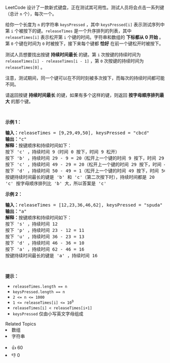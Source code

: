 <p>LeetCode 设计了一款新式键盘，正在测试其可用性。测试人员将会点击一系列键（总计 <code>n</code> 个），每次一个。</p>

<p>给你一个长度为 <code>n</code> 的字符串 <code>keysPressed</code> ，其中 <code>keysPressed[i]</code> 表示测试序列中第 <code>i</code> 个被按下的键。<code>releaseTimes</code> 是一个升序排列的列表，其中 <code>releaseTimes[i]</code> 表示松开第 <code>i</code> 个键的时间。字符串和数组的 <strong>下标都从 0 开始</strong> 。第 <code>0</code> 个键在时间为 <code>0</code> 时被按下，接下来每个键都 <strong>恰好</strong> 在前一个键松开时被按下。</p>

<p>测试人员想要找出按键 <strong>持续时间最长</strong> 的键。第 <code>i</code><sup> </sup>次按键的持续时间为 <code>releaseTimes[i] - releaseTimes[i - 1]</code> ，第 <code>0</code> 次按键的持续时间为 <code>releaseTimes[0]</code> 。</p>

<p>注意，测试期间，同一个键可以在不同时刻被多次按下，而每次的持续时间都可能不同。</p>

<p>请返回按键 <strong>持续时间最长</strong> 的键，如果有多个这样的键，则返回 <strong>按字母顺序排列最大</strong> 的那个键。</p>

<p> </p>

<p><strong>示例 1：</strong></p>

<pre>
<strong>输入：</strong>releaseTimes = [9,29,49,50], keysPressed = "cbcd"
<strong>输出：</strong>"c"
<strong>解释：</strong>按键顺序和持续时间如下：
按下 'c' ，持续时间 9（时间 0 按下，时间 9 松开）
按下 'b' ，持续时间 29 - 9 = 20（松开上一个键的时间 9 按下，时间 29 松开）
按下 'c' ，持续时间 49 - 29 = 20（松开上一个键的时间 29 按下，时间 49 松开）
按下 'd' ，持续时间 50 - 49 = 1（松开上一个键的时间 49 按下，时间 50 松开）
按键持续时间最长的键是 'b' 和 'c'（第二次按下时），持续时间都是 20
'c' 按字母顺序排列比 'b' 大，所以答案是 'c'
</pre>

<p><strong>示例 2：</strong></p>

<pre>
<strong>输入：</strong>releaseTimes = [12,23,36,46,62], keysPressed = "spuda"
<strong>输出：</strong>"a"
<strong>解释：</strong>按键顺序和持续时间如下：
按下 's' ，持续时间 12
按下 'p' ，持续时间 23 - 12 = 11
按下 'u' ，持续时间 36 - 23 = 13
按下 'd' ，持续时间 46 - 36 = 10
按下 'a' ，持续时间 62 - 46 = 16
按键持续时间最长的键是 'a' ，持续时间 16</pre>

<p> </p>

<p><strong>提示：</strong></p>

<ul>
	<li><code>releaseTimes.length == n</code></li>
	<li><code>keysPressed.length == n</code></li>
	<li><code>2 <= n <= 1000</code></li>
	<li><code>1 <= releaseTimes[i] <= 10<sup>9</sup></code></li>
	<li><code>releaseTimes[i] < releaseTimes[i+1]</code></li>
	<li><code>keysPressed</code> 仅由小写英文字母组成</li>
</ul>
<div><div>Related Topics</div><div><li>数组</li><li>字符串</li></div></div><br><div><li>👍 60</li><li>👎 0</li></div>